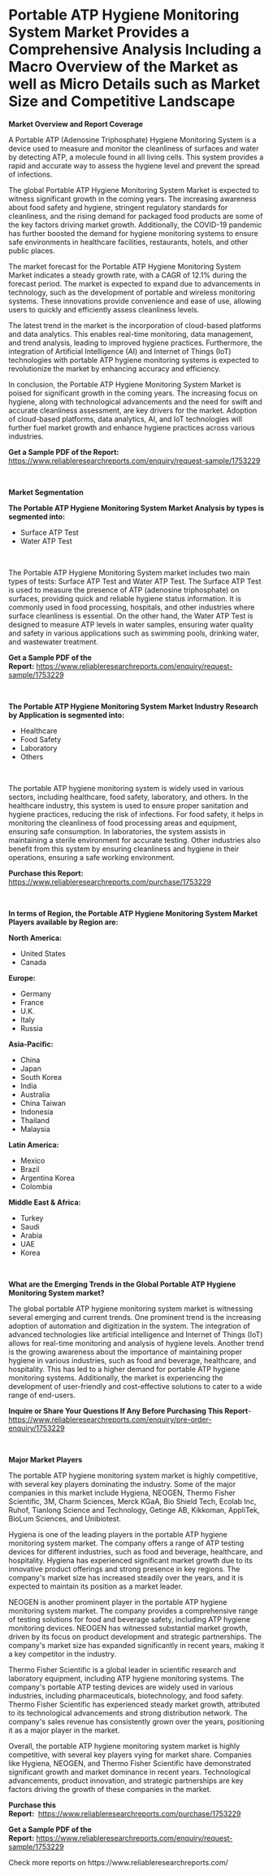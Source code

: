<p><h1>Portable ATP Hygiene Monitoring System Market Provides a Comprehensive Analysis Including a Macro Overview of the Market as well as Micro Details such as Market Size and Competitive Landscape</h1></p><p><strong>Market Overview and Report Coverage</strong></p>
<p><p>A Portable ATP (Adenosine Triphosphate) Hygiene Monitoring System is a device used to measure and monitor the cleanliness of surfaces and water by detecting ATP, a molecule found in all living cells. This system provides a rapid and accurate way to assess the hygiene level and prevent the spread of infections.</p><p>The global Portable ATP Hygiene Monitoring System Market is expected to witness significant growth in the coming years. The increasing awareness about food safety and hygiene, stringent regulatory standards for cleanliness, and the rising demand for packaged food products are some of the key factors driving market growth. Additionally, the COVID-19 pandemic has further boosted the demand for hygiene monitoring systems to ensure safe environments in healthcare facilities, restaurants, hotels, and other public places.</p><p>The market forecast for the Portable ATP Hygiene Monitoring System Market indicates a steady growth rate, with a CAGR of 12.1% during the forecast period. The market is expected to expand due to advancements in technology, such as the development of portable and wireless monitoring systems. These innovations provide convenience and ease of use, allowing users to quickly and efficiently assess cleanliness levels.</p><p>The latest trend in the market is the incorporation of cloud-based platforms and data analytics. This enables real-time monitoring, data management, and trend analysis, leading to improved hygiene practices. Furthermore, the integration of Artificial Intelligence (AI) and Internet of Things (IoT) technologies with portable ATP hygiene monitoring systems is expected to revolutionize the market by enhancing accuracy and efficiency.</p><p>In conclusion, the Portable ATP Hygiene Monitoring System Market is poised for significant growth in the coming years. The increasing focus on hygiene, along with technological advancements and the need for swift and accurate cleanliness assessment, are key drivers for the market. Adoption of cloud-based platforms, data analytics, AI, and IoT technologies will further fuel market growth and enhance hygiene practices across various industries.</p></p>
<p><strong>Get a Sample PDF of the Report:</strong> <a href="https://www.reliableresearchreports.com/enquiry/request-sample/1753229">https://www.reliableresearchreports.com/enquiry/request-sample/1753229</a></p>
<p>&nbsp;</p>
<p><strong>Market Segmentation</strong></p>
<p><strong>The Portable ATP Hygiene Monitoring System Market Analysis by types is segmented into:</strong></p>
<p><ul><li>Surface ATP Test</li><li>Water ATP Test</li></ul></p>
<p>&nbsp;</p>
<p><p>The Portable ATP Hygiene Monitoring System market includes two main types of tests: Surface ATP Test and Water ATP Test. The Surface ATP Test is used to measure the presence of ATP (adenosine triphosphate) on surfaces, providing quick and reliable hygiene status information. It is commonly used in food processing, hospitals, and other industries where surface cleanliness is essential. On the other hand, the Water ATP Test is designed to measure ATP levels in water samples, ensuring water quality and safety in various applications such as swimming pools, drinking water, and wastewater treatment.</p></p>
<p><strong>Get a Sample PDF of the Report:</strong>&nbsp;<a href="https://www.reliableresearchreports.com/enquiry/request-sample/1753229">https://www.reliableresearchreports.com/enquiry/request-sample/1753229</a></p>
<p>&nbsp;</p>
<p><strong>The Portable ATP Hygiene Monitoring System Market Industry Research by Application is segmented into:</strong></p>
<p><ul><li>Healthcare</li><li>Food Safety</li><li>Laboratory</li><li>Others</li></ul></p>
<p>&nbsp;</p>
<p><p>The portable ATP hygiene monitoring system is widely used in various sectors, including healthcare, food safety, laboratory, and others. In the healthcare industry, this system is used to ensure proper sanitation and hygiene practices, reducing the risk of infections. For food safety, it helps in monitoring the cleanliness of food processing areas and equipment, ensuring safe consumption. In laboratories, the system assists in maintaining a sterile environment for accurate testing. Other industries also benefit from this system by ensuring cleanliness and hygiene in their operations, ensuring a safe working environment.</p></p>
<p><strong>Purchase this Report:</strong>&nbsp; <a href="https://www.reliableresearchreports.com/purchase/1753229">https://www.reliableresearchreports.com/purchase/1753229</a></p>
<p>&nbsp;</p>
<p><strong>In terms of Region, the Portable ATP Hygiene Monitoring System Market Players available by Region are:</strong></p>
<p>
    <p> <strong> North America: </strong>
        <ul>
            <li>United States</li>
            <li>Canada</li>
        </ul>
        </p> 
    <p> <strong> Europe: </strong>
        <ul>
            <li>Germany</li>
            <li>France</li>
            <li>U.K.</li>
            <li>Italy</li>
            <li>Russia</li>
        </ul>
        </p> 
    <p> <strong> Asia-Pacific: </strong>
        <ul>
            <li>China</li>
            <li>Japan</li>
            <li>South Korea</li>
            <li>India</li>
            <li>Australia</li>
            <li>China Taiwan</li>
            <li>Indonesia</li>
            <li>Thailand</li>
            <li>Malaysia</li>
        </ul>
        </p> 
    <p> <strong> Latin America: </strong>
        <ul>
            <li>Mexico</li>
            <li>Brazil</li>
            <li>Argentina Korea</li>
            <li>Colombia</li>
        </ul>
        </p> 
    <p> <strong> Middle East & Africa: </strong>
        <ul>
            <li>Turkey</li>
            <li>Saudi</li>
            <li>Arabia</li>
            <li>UAE</li>
            <li>Korea</li>
        </ul>
    </p>
    </p>
<p>&nbsp;</p>
<p><strong>What are the Emerging Trends in the Global Portable ATP Hygiene Monitoring System market?</strong></p>
<p><p>The global portable ATP hygiene monitoring system market is witnessing several emerging and current trends. One prominent trend is the increasing adoption of automation and digitization in the system. The integration of advanced technologies like artificial intelligence and Internet of Things (IoT) allows for real-time monitoring and analysis of hygiene levels. Another trend is the growing awareness about the importance of maintaining proper hygiene in various industries, such as food and beverage, healthcare, and hospitality. This has led to a higher demand for portable ATP hygiene monitoring systems. Additionally, the market is experiencing the development of user-friendly and cost-effective solutions to cater to a wide range of end-users.</p></p>
<p><strong>Inquire or Share Your Questions If Any Before Purchasing This Report</strong>- <a href="https://www.reliableresearchreports.com/enquiry/pre-order-enquiry/1753229">https://www.reliableresearchreports.com/enquiry/pre-order-enquiry/1753229</a></p>
<p>&nbsp;</p>
<p><strong>Major Market Players</strong></p>
<p><p>The portable ATP hygiene monitoring system market is highly competitive, with several key players dominating the industry. Some of the major companies in this market include Hygiena, NEOGEN, Thermo Fisher Scientific, 3M, Charm Sciences, Merck KGaA, Bio Shield Tech, Ecolab Inc, Ruhof, Tianlong Science and Technology, Getinge AB, Kikkoman, AppliTek, BioLum Sciences, and Unibiotest.</p><p>Hygiena is one of the leading players in the portable ATP hygiene monitoring system market. The company offers a range of ATP testing devices for different industries, such as food and beverage, healthcare, and hospitality. Hygiena has experienced significant market growth due to its innovative product offerings and strong presence in key regions. The company's market size has increased steadily over the years, and it is expected to maintain its position as a market leader.</p><p>NEOGEN is another prominent player in the portable ATP hygiene monitoring system market. The company provides a comprehensive range of testing solutions for food and beverage safety, including ATP hygiene monitoring devices. NEOGEN has witnessed substantial market growth, driven by its focus on product development and strategic partnerships. The company's market size has expanded significantly in recent years, making it a key competitor in the industry.</p><p>Thermo Fisher Scientific is a global leader in scientific research and laboratory equipment, including ATP hygiene monitoring systems. The company's portable ATP testing devices are widely used in various industries, including pharmaceuticals, biotechnology, and food safety. Thermo Fisher Scientific has experienced steady market growth, attributed to its technological advancements and strong distribution network. The company's sales revenue has consistently grown over the years, positioning it as a major player in the market.</p><p>Overall, the portable ATP hygiene monitoring system market is highly competitive, with several key players vying for market share. Companies like Hygiena, NEOGEN, and Thermo Fisher Scientific have demonstrated significant growth and market dominance in recent years. Technological advancements, product innovation, and strategic partnerships are key factors driving the growth of these companies in the market.</p></p>
<p><strong>Purchase this Report:</strong>&nbsp;&nbsp;<a href="https://www.reliableresearchreports.com/purchase/1753229">https://www.reliableresearchreports.com/purchase/1753229</a></p>
<p></p>
<p><strong>Get a Sample PDF of the Report:</strong>&nbsp;<a href="https://www.reliableresearchreports.com/enquiry/request-sample/1753229">https://www.reliableresearchreports.com/enquiry/request-sample/1753229</a></p>
<p>Check more reports on https://www.reliableresearchreports.com/</p>